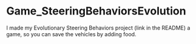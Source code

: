 # Game_SteeringBehaviorsEvolution
I made my Evolutionary Steering Behaviors project (link in the README) a game, so you can save the vehicles by adding food.
